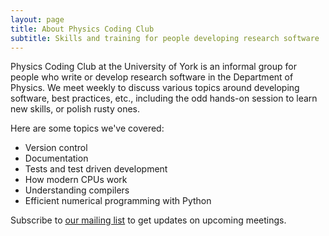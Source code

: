 ```yaml
---
layout: page
title: About Physics Coding Club
subtitle: Skills and training for people developing research software
---
```


Physics Coding Club at the University of York is an informal group for people who write or develop
research software in the Department of Physics. We meet weekly to discuss various topics around
developing software, best practices, etc., including the odd hands-on session to learn new skills,
or polish rusty ones.

Here are some topics we've covered:

- Version control
- Documentation
- Tests and test driven development
- How modern CPUs work
- Understanding compilers
- Efficient numerical programming with Python

Subscribe to [our mailing list][1] to get updates on upcoming meetings.

[1]: mailto:physics-coding-club-group+subscribe@york.ac.uk
